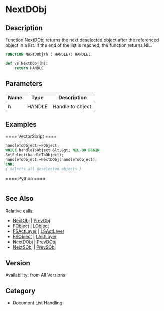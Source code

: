 # NextDObj

## Description
Function NextDObj returns the next deselected object after the referenced object in a list. If the end of the list is reached, the function returns NIL.

```pascal
FUNCTION NextDObj(h : HANDLE): HANDLE;
```

```python
def vs.NextDObj(h):
    return HANDLE
```

## Parameters
|Name|Type|Description|
|---|---|---|
|h|HANDLE|Handle to object.|

## Examples
==== VectorScript ====
```pascal
handleToObject:=FObject;
WHILE handleToObject &lt;&gt; NIL DO BEGIN
SetSelect(handleToObject);
handleToObject:=NextDObj(handleToObject);
END;
{ selects all deselected objects }
```
==== Python ====
```python

```

## See Also
Relative calls:
* [NextObj](NextObj.md) | [PrevObj](PrevObj.md)
* [FObject](FObject.md) | [LObject](LObject.md)
* [FSActLayer](FSActLayer.md) | [LSActLayer](LSActLayer.md)
* [FSObject](FSObject.md)  | [LActLayer](LActLayer.md)
* [NextDObj](NextDObj.md) | [PrevDObj](PrevDObj.md)
* [NextSObj](NextSObj.md) | [PrevSObj](PrevSObj.md)

## Version
Availability: from All Versions

## Category
* Document List Handling

